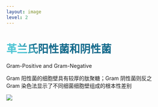 ```yaml
---
layout: image
level: 2
---
```


# 革兰氏阳性菌和阴性菌
Gram-Positive and Gram-Negative

Gram 阳性菌的细胞壁具有较厚的肽聚糖；Gram 阴性菌则反之  
Gram 染色法显示了不同细菌细胞壁组成的根本性差别

<div class="text-center m-auto">

<img src="/gram.png" class="h-80 rounded-lg shadow-md">

</div>

<style>
  h1 {
      background-color: #2b90b6;
      background-image: linear-gradient(45deg, #4ec5d4 10%, #146b8c 20%);
      background-size: 100%;
      -webkit-background-clip: text;
      -moz-background-clip: text;
      -webkit-text-fill-color: transparent;
      -moz-text-fill-color: transparent;
    }
</style>

<Citation src="Wikipedia"/>